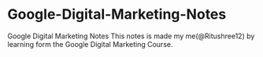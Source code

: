 # Google-Digital-Marketing-Notes
Google Digital Marketing Notes
This notes is made my me(@Ritushree12) by learning form the Google Digital Marketing Course.
